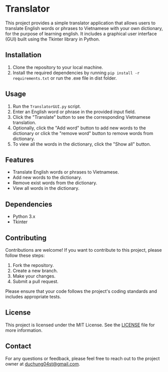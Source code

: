 # Translator

This project provides a simple translator application that allows users to translate English words or phrases to Vietnamese with your own dictionary, for the purpose of learning english. It includes a graphical user interface (GUI) built using the Tkinter library in Python.

## Installation

1. Clone the repository to your local machine.
2. Install the required dependencies by running `pip install -r requirements.txt` or run the .exe file in dist folder.

## Usage

1. Run the `TranslatorGUI.py` script.
2. Enter an English word or phrase in the provided input field.
3. Click the "Translate" button to see the corresponding Vietnamese translation.
4. Optionally, click the "Add word" button to add new words to the dictionary or click the "remove word" button to remove words from dictionary.
5. To view all the words in the dictionary, click the "Show all" button.

## Features

- Translate English words or phrases to Vietnamese.
- Add new words to the dictionary.
- Remove exist words from the dictionary.
- View all words in the dictionary.

## Dependencies

- Python 3.x
- Tkinter

## Contributing

Contributions are welcome! If you want to contribute to this project, please follow these steps:

1. Fork the repository.
2. Create a new branch.
3. Make your changes.
4. Submit a pull request.

Please ensure that your code follows the project's coding standards and includes appropriate tests.

## License

This project is licensed under the MIT License. See the [LICENSE](LICENSE) file for more information.

## Contact

For any questions or feedback, please feel free to reach out to the project owner at duchung04st@gmail.com.
